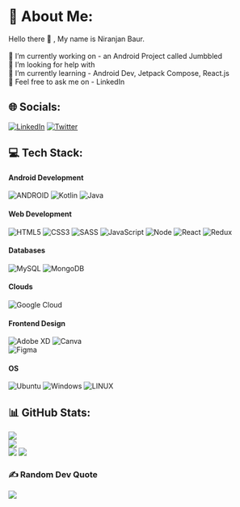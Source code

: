 # 💫 About Me:
Hello there 👋 , My name is Niranjan Baur.<br><br>🔭 I’m currently working on - an Android Project called Jumbbled<br>🤝 I’m looking for help with<br>🌱 I’m currently learning - Android Dev, Jetpack Compose, React.js<br>💬 Feel free to ask me on - LinkedIn


## 🌐 Socials:
[![LinkedIn](	https://img.shields.io/badge/LinkedIn-0077B5?style=for-the-badge&logo=linkedin&logoColor=white)](https://www.linkedin.com/in/niranjan-baur/) 
[![Twitter](https://img.shields.io/badge/Twitter-1DA1F2?style=for-the-badge&logo=twitter&logoColor=white)](https://twitter.com/https://twitter.com/BaurNiranjan) 
<!-- [![LeetCode](https://img.shields.io/badge/-LeetCode-FFA116?style=for-the-badge&logo=LeetCode&logoColor=black)](https://leetcode.com/niranjan0809/) -->
## 💻 Tech Stack:
#### Android Development
![ANDROID](https://img.shields.io/badge/android-%2320232a.svg?style=for-the-badge&logo=android&logoColor=%a4c639) 
![Kotlin](https://img.shields.io/badge/kotlin-%230095D5.svg?style=for-the-badge&logo=kotlin&logoColor=white)
![Java](https://img.shields.io/badge/java-%23ED8B00.svg?style=for-the-badge&logo=java&logoColor=white)
<br>
#### Web Development
![HTML5](https://img.shields.io/badge/html5-%23E34F26.svg?style=for-the-badge&logo=html5&logoColor=white)
![CSS3](https://img.shields.io/badge/css3-%231572B6.svg?style=for-the-badge&logo=css3&logoColor=white) 
![SASS](https://img.shields.io/badge/SASS-hotpink.svg?style=for-the-badge&logo=SASS&logoColor=white)
![JavaScript](https://img.shields.io/badge/javascript-%23323330.svg?style=for-the-badge&logo=javascript&logoColor=%23F7DF1E)
![Node](https://img.shields.io/badge/Node.js-43853D?style=for-the-badge&logo=node.js&logoColor=white)
![React](https://img.shields.io/badge/react-%2320232a.svg?style=for-the-badge&logo=react&logoColor=%2361DAFB)
![Redux](https://img.shields.io/badge/redux-%23593d88.svg?style=for-the-badge&logo=redux&logoColor=white)
<br>
#### Databases
![MySQL](https://img.shields.io/badge/mysql-%2300f.svg?style=for-the-badge&logo=mysql&logoColor=white)
![MongoDB](https://img.shields.io/badge/MongoDB-%234ea94b.svg?style=for-the-badge&logo=mongodb&logoColor=white) 
<br>
#### Clouds
![Google Cloud](https://img.shields.io/badge/Google%20Cloud-%234285F4.svg?style=for-the-badge&logo=google-cloud&logoColor=white) 
<br>
#### Frontend Design
![Adobe XD](https://img.shields.io/badge/Adobe%20XD-470137?style=for-the-badge&logo=Adobe%20XD&logoColor=#FF61F6)
![Canva](https://img.shields.io/badge/Canva-%2300C4CC.svg?style=for-the-badge&logo=Canva&logoColor=white) 	
![Figma](https://img.shields.io/badge/figma-%23F24E1E.svg?style=for-the-badge&logo=figma&logoColor=white) 
<br>
#### OS
![Ubuntu](https://img.shields.io/badge/Ubuntu-E95420?style=for-the-badge&logo=ubuntu&logoColor=white)
![Windows](https://img.shields.io/badge/Windows-0078D6?style=for-the-badge&logo=windows&logoColor=white)
![LINUX](https://img.shields.io/badge/Linux-FCC624?style=for-the-badge&logo=linux&logoColor=black)
## 📊 GitHub Stats:
![](https://github-readme-stats.vercel.app/api?username=Niranjan-Baur&theme=dark&hide_border=false&include_all_commits=true&count_private=false)<br/>
![](https://github-readme-streak-stats.herokuapp.com/?user=Niranjan-Baur&theme=dark&hide_border=false)<br/>
![](https://github-readme-stats.vercel.app/api/top-langs/?username=Niranjan-Baur&theme=dark&hide_border=false&include_all_commits=true&count_private=false&layout=compact)
[![](https://visitcount.itsvg.in/api?id=Niranjan-Baur&icon=0&color=3)](https://visitcount.itsvg.in)

### ✍️ Random Dev Quote
![](https://quotes-github-readme.vercel.app/api?type=horizontal&theme=radical)

